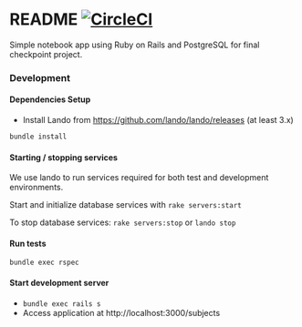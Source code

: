 # README [![CircleCI](https://circleci.com/gh/pulibrary/notebook/tree/testing.svg?style=svg)](https://circleci.com/gh/pulibrary/notebook/tree/testing)

Simple notebook app using Ruby on Rails and PostgreSQL for final checkpoint project.

### Development

#### Dependencies Setup
* Install Lando from https://github.com/lando/lando/releases (at least 3.x)

```sh
bundle install
```

#### Starting / stopping services
We use lando to run services required for both test and development environments.

Start and initialize database services with `rake servers:start`

To stop database services: `rake servers:stop` or `lando stop`

#### Run tests
`bundle exec rspec`

#### Start development server
- `bundle exec rails s`
- Access application at http://localhost:3000/subjects